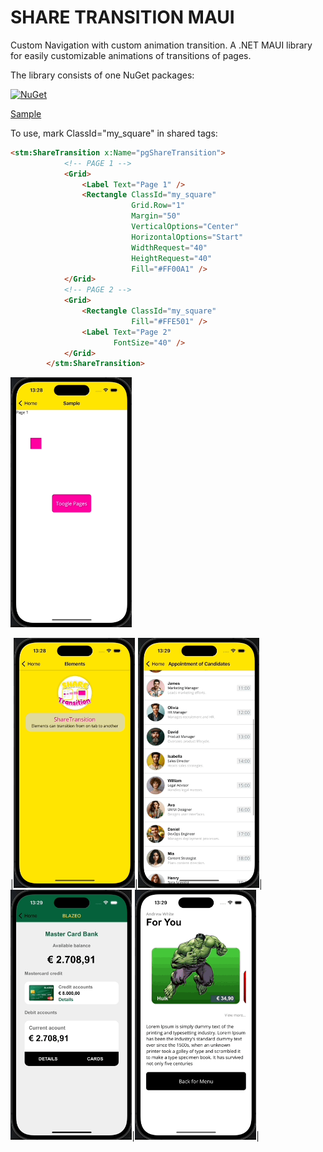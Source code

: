 # SHARE TRANSITION MAUI
Custom Navigation with custom animation transition.
A .NET MAUI library for easily customizable animations of transitions of pages.

The library consists of one NuGet packages:

[![NuGet](https://img.shields.io/nuget/v/ShareTransitionMaui.svg?label=ShareTransitionMaui)](https://www.nuget.org/packages/ShareTransitionMaui/)

[Sample](https://github.com/pabloprogramador/ShareTransitionMaui/tree/main/ShareTransitionMaui.Sample)

To use, mark ClassId="my_square" in shared tags:
```html
<stm:ShareTransition x:Name="pgShareTransition">
            <!-- PAGE 1 -->
            <Grid>
                <Label Text="Page 1" />
                <Rectangle ClassId="my_square"
                           Grid.Row="1"
                           Margin="50"
                           VerticalOptions="Center"
                           HorizontalOptions="Start"
                           WidthRequest="40"
                           HeightRequest="40"
                           Fill="#FF00A1" />
            </Grid>
            <!-- PAGE 2 -->
            <Grid>
                <Rectangle ClassId="my_square"
                           Fill="#FFE501" />
                <Label Text="Page 2"
                       FontSize="40" />
            </Grid>
        </stm:ShareTransition>
```

<img src="images/simple.gif" height="400">


|<img src="images/element.gif" height="400">|<img src="images/list.gif" height="400">|<img src="images/card.gif" height="400">|<img src="images/marvel.gif" height="400">|


